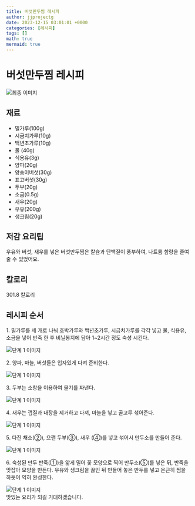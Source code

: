 ```yaml
---
title: 버섯만두찜 레시피
author: jjprojectg
date: 2023-12-15 03:01:01 +0000
categories: [레시피]
tags: []
math: true
mermaid: true
---
```

<meta name="og:type" content="website"/>
<meta charset="UTF-8"/>
<div class="header">
  <h1>버섯만두찜 레시피</h1>
</div>

<div class="container my-4">
  <div class="row">
    <div class="col-12 col-md-6">
      <div class="recipe-image">
        <img src="http://www.foodsafetykorea.go.kr/uploadimg/cook/10_00446_2.png" class="step-image" alt="최종 이미지"/>
      </div>
    </div>
    <div class="col-12 col-md-6">
      <div class="ingredients">
        <h2>재료</h2>
        <ul class="card">
          <li> 밀가루(100g) </li>
          <li>  시금치가루(10g) </li>
          <li> 백년초가루(10g) </li>
          <li>  물 (40g) </li>
          <li> 식용유(3g) </li>
          <li> 양파(20g) </li>
          <li>  양송이버섯(30g) </li>
          <li> 표고버섯(30g) </li>
          <li>  두부(20g) </li>
          <li>  소금(0.5g) </li>
          <li>  새우(20g) </li>
          <li> 우유(200g) </li>
          <li>  생크림(20g) </li>
</ul>
      </div>
    </div>
    <div class="col-12 col-md-6">
      <div class="ingredients">
        <h2>저감 요리팁</h2>
        <div class="card"> 
          <p>
            우유와 버섯, 새우를 넣은 버섯만두찜은 칼슘과 단백질이 풍부하여, 나트륨 함량을 줄여 줄 수 있었어요.
          </p>
        </div>
      </div>
      <div class="ingredients">
        <h2>칼로리</h2>
        <div class="card"> 
          <p>
            301.8 칼로리
          </p>
        </div>
      </div>
    </div>
  </div>

  <h2 class="my-4">레시피 순서</h2>
  <div class="card recipe-card">
    <div class="card-body recipe-step">
      <p class="card-text step-description">1. 밀가루를 세 개로 나눠 호박가루와
백년초가루, 시금치가루를 각각 넣고
물, 식용유, 소금을 넣어 반죽 한 후
비닐봉지에 담아 1~2시간 정도 숙성
시킨다.</p>
      <img src="http://www.foodsafetykorea.go.kr/uploadimg/cook/20_00446_1.png" alt="단계 1 이미지" class="step-image"/>
    </div>
  </div>
  <div class="card recipe-card">
    <div class="card-body recipe-step">
      <p class="card-text step-description">2. 양파, 마늘, 버섯들은 입자있게 다져
준비한다.</p>
      <img src="http://www.foodsafetykorea.go.kr/uploadimg/cook/20_00446_2.png" alt="단계 1 이미지" class="step-image"/>
    </div>
  </div>
  <div class="card recipe-card">
    <div class="card-body recipe-step">
      <p class="card-text step-description">3. 두부는 소창을 이용하여 물기를 짜낸다.</p>
      <img src="http://www.foodsafetykorea.go.kr/uploadimg/cook/20_00446_3.png" alt="단계 1 이미지" class="step-image"/>
    </div>
  </div>
  <div class="card recipe-card">
    <div class="card-body recipe-step">
      <p class="card-text step-description">4. 새우는 껍질과 내장을 제거하고 다져,
마늘을 넣고 골고루 섞어준다.</p>
      <img src="http://www.foodsafetykorea.go.kr/uploadimg/cook/20_00446_4.png" alt="단계 1 이미지" class="step-image"/>
    </div>
  </div>
  <div class="card recipe-card">
    <div class="card-body recipe-step">
      <p class="card-text step-description">5. 다진 채소(②), 으깬 두부(③), 새우
(④)를 넣고 섞어서 만두소를 만들어
준다.</p>
      <img src="http://www.foodsafetykorea.go.kr/uploadimg/cook/20_00446_5.png" alt="단계 1 이미지" class="step-image"/>
    </div>
  </div>
  <div class="card recipe-card">
    <div class="card-body recipe-step">
      <p class="card-text step-description">6. 숙성된 만두 반죽(①)을 얇게 밀어
꽃 모양으로 찍어 만두소(⑤)를 넣은
뒤, 반죽을 맞잡아 모양을 만든다.
우유와 생크림을 끓인 뒤 만들어 놓은
만두를 넣고 은근히 찜을 하듯이 익혀
완성한다.</p>
      <img src="http://www.foodsafetykorea.go.kr/uploadimg/cook/20_00446_6.png" alt="단계 1 이미지" class="step-image"/>
    </div>
  </div>

</div>
맛있는 요리가 되길 기대하겠습니다.

